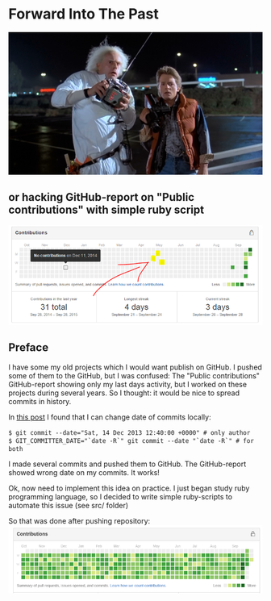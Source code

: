 # Forward Into The Past
![ProjectLogo](https://raw.githubusercontent.com/AlexKalinin/forward_into_the_past/master/logo.jpg)

## or hacking GitHub-report on "Public contributions" with simple ruby script
![ReportImage](https://raw.githubusercontent.com/AlexKalinin/forward_into_the_past/master/report_image.png)

## Preface
I have some my old projects which I would want publish on GitHub. I pushed some of them to the GitHub, but I was confused: The "Public contributions" GitHub-report showing only my last 
days activity, but I worked on these projects during several years. So I thought: it would
be nice to spread commits in history. 

In [this post](http://eddmann.com/posts/changing-the-timestamp-of-a-previous-git-commit/) I found that I can change date 
of commits locally:

```
$ git commit --date="Sat, 14 Dec 2013 12:40:00 +0000" # only author
$ GIT_COMMITTER_DATE="`date -R`" git commit --date "`date -R`" # for both
```

I made several commits and pushed them to GitHub. The GitHub-report showed wrong date on my commits. It works!

Ok, now need to implement this idea on practice. I just began study ruby programming language, so I decided to write 
simple ruby-scripts to automate this issue (see src/ folder)

So that was done after pushing repository:
![ReportImage](https://raw.githubusercontent.com/AlexKalinin/forward_into_the_past/master/report_image_after_hack.png)
